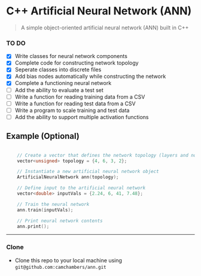 # C++ Artificial Neural Network (ANN)

> A simple object-oriented artificial neural network (ANN) built in C++

### TO DO

- [x] Write classes for neural network components
- [x] Complete code for constructing network topology
- [x] Seperate classes into discrete files
- [x] Add bias nodes automatically while constructing the network
- [x] Complete a functioning neural network
- [ ] Add the ability to evaluate a test set 
- [ ] Write a function for reading training data from a CSV
- [ ] Write a function for reading test data from a CSV
- [ ] Write a program to scale training and test data
- [ ] Add the ability to support multiple activation functions

## Example (Optional)

```cpp

    // Create a vector that defines the network topology (layers and nodes per layer)
    vector<unsigned> topology = {4, 6, 3, 2};

    // Instantiate a new artificial neural network object
    ArtificialNeuralNetwork ann(topology);

    // Define input to the artificial neural network
    vector<double> inputVals = {2.24, 6, 41, 7.48};

    // Train the neural network
    ann.train(inputVals);

    // Print neural network contents
    ann.print();

```

---
### Clone

- Clone this repo to your local machine using `git@github.com:camchambers/ann.git`
